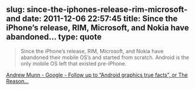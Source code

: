 slug: since-the-iphones-release-rim-microsoft-and
date: 2011-12-06 22:57:45
title: Since the iPhone’s release, RIM, Microsoft, and Nokia have abandoned...
type: quote
---

> Since the iPhone’s release, RIM, Microsoft, and Nokia have abandoned their mobile OS’s and started from scratch. Android is the only mobile OS left that existed pre-iPhone.

[Andrew Munn - Google - Follow up to “Android graphics true facts”, or The Reason…](https://plus.google.com/100838276097451809262/posts/VDkV9XaJRGS)
